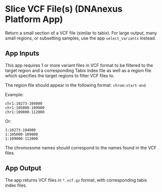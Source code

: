 # Slice VCF File(s) (DNAnexus Platform App)

Return a small section of a VCF file (similar to tabix).  For large output, 
many small regions, or subsetting samples, use the app `select_variants` instead.

## App Inputs

This app requires 1 or more variant files in VCF format to be filtered to the
target region and a corresponding Tabix index file as well as a region file
which specifies the target regions to filter VCF files to.

The region file should appear in the following format: `chrom:start-end`

Example:
```
chr1:10273-104000
chr1:105000-109000
chr1:109000-112000
```

Or:
```
1:10273-104000
1:105000-109000
1:109000-112000
```

The chromosome names should correspond to the names found in the VCF files.

## App Output

The app returns VCF files in `*.vcf.gz` format, with corresponding tabix index files.

